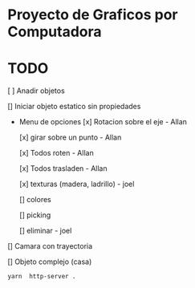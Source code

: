 # Proyecto de Graficos por Computadora

# TODO

[ ] Anadir objetos

[] Iniciar objeto estatico sin propiedades

-  Menu de opciones
	[x] Rotacion sobre el eje - Allan

	[x] girar sobre un punto - Allan

	[x] Todos roten - Allan

	[x] Todos trasladen - Allan

	[x] texturas (madera, ladrillo) - joel

	[] colores

	[] picking 

	[] eliminar - joel

[]  Camara con trayectoria

[]  Objeto complejo (casa)



```sh
yarn  http-server .
```